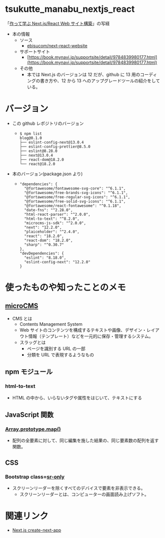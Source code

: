 # tsukutte_manabu_nextjs_react

「[作って学ぶ Next.js/React Web サイト構築](https://amzn.to/3VkHD97)」の写経

- 本の情報
  - ソース
    - [ebisucom/next-react-website](https://github.com/ebisucom/next-react-website/)
  - サポートサイト
    - [https://book.mynavi.jp/supportsite/detail/9784839980177.html](https://book.mynavi.jp/supportsite/detail/9784839980177.html)
  - その他
    - 本では Next.js のバージョンは 12 だが、github に 13 用のコーディングの書き方や、12 から 13 へのアップグレードツールの紹介をしている。

# バージョン

- この github レポジトリのバージョン
  - ```
    $ npm list
    blog@0.1.0
    ├── eslint-config-next@13.0.4
    ├── eslint-config-prettier@8.5.0
    ├── eslint@8.28.0
    ├── next@13.0.4
    ├── react-dom@18.2.0
    └── react@18.2.0
    ```
- 本のバージョン(package.json より)
  - ```
    "dependencies": {
      "@fortawesome/fontawesome-svg-core": "^6.1.1",
      "@fortawesome/free-brands-svg-icons": "^6.1.1",
      "@fortawesome/free-regular-svg-icons": "^6.1.1",
      "@fortawesome/free-solid-svg-icons": "^6.1.1",
      "@fortawesome/react-fontawesome": "^0.1.18",
      "date-fns": "^2.28.0",
      "html-react-parser": "^2.0.0",
      "html-to-text": "^8.2.0",
      "microcms-js-sdk": "^2.0.0",
      "next": "12.2.0",
      "plaiceholder": "^2.4.0",
      "react": "18.2.0",
      "react-dom": "18.2.0",
      "sharp": "^0.30.7"
    },
    "devDependencies": {
      "eslint": "8.18.0",
      "eslint-config-next": "12.2.0"
    }
    ```

# 使ったものや知ったことのメモ

## [microCMS](https://microcms.io/)

- CMS とは
  - Contents Management System
  - Web サイトのコンテンツを構成するテキストや画像、デザイン・レイアウト情報（テンプレート）などを一元的に保存・管理するシステム。
  - スラッグとは
    - ページを識別する URL の一部
    - 分類を URL で表現するようなもの

## npm モジュール

### html-to-text

- HTML の中から、いらないタグや属性をはじいて、テキストにする

## JavaScript 関数

### [Array.prototype.map()](https://developer.mozilla.org/ja/docs/Web/JavaScript/Reference/Global_Objects/Array/map)

- 配列の全要素に対して、同じ編集を施した結果の、同じ要素数の配列を返す関数。

## CSS

### Bootstrap class=[sr-only](https://getbootstrap.jp/docs/4.2/utilities/screenreaders/)

- スクリーンリーダーを除くすべてのデバイスで要素を非表示できる。
  - スクリーンリーダーとは、コンピューターの画面読み上げソフト。

# 関連リンク

- [Next.js create-next-app](https://nextjs.org/docs/api-reference/create-next-app)
